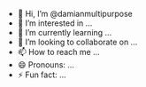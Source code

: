 - 👋 Hi, I’m @damianmultipurpose
- 👀 I’m interested in ...
- 🌱 I’m currently learning ...
- 💞️ I’m looking to collaborate on ...
- 📫 How to reach me ...
- 😄 Pronouns: ...
- ⚡ Fun fact: ...

<!---
damianmultipurpose/damianmultipurpose is a ✨ special ✨ repository because its `README.md` (this file) appears on your GitHub profile.
You can click the Preview link to take a look at your changes.
--->
